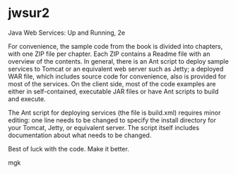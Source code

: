 jwsur2
======

Java Web Services: Up and Running, 2e

For convenience, the sample code from the book is divided into chapters, with one ZIP file per chapter. Each ZIP contains 
a Readme file with an overview of the contents. In general, there is an Ant script to deploy sample services to Tomcat or 
an equivalent web server such as Jetty; a deployed WAR file, which includes source code for convenience, also is provided 
for most of the services. On the client side, most of the code examples are either in self-contained, 
executable JAR files or have Ant scripts to build and execute. 

The Ant script for deploying services (the file is build.xml) requires minor editing: one line needs to be changed
to specify the install directory for your Tomcat, Jetty, or equivalent server. The script itself includes 
documentation about what needs to be changed.

Best of luck with the code. Make it better.

mgk

